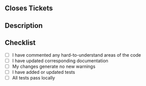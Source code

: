 ## Closes Tickets

<!-- replace with links to tickets this PR closes -->

## Description

<!-- replace with notable changes this PR makes, screenshots, etc. -->

## Checklist

- [ ] I have commented any hard-to-understand areas of the code
- [ ] I have updated corresponding documentation
- [ ] My changes generate no new warnings
- [ ] I have added or updated tests
- [ ] All tests pass locally
